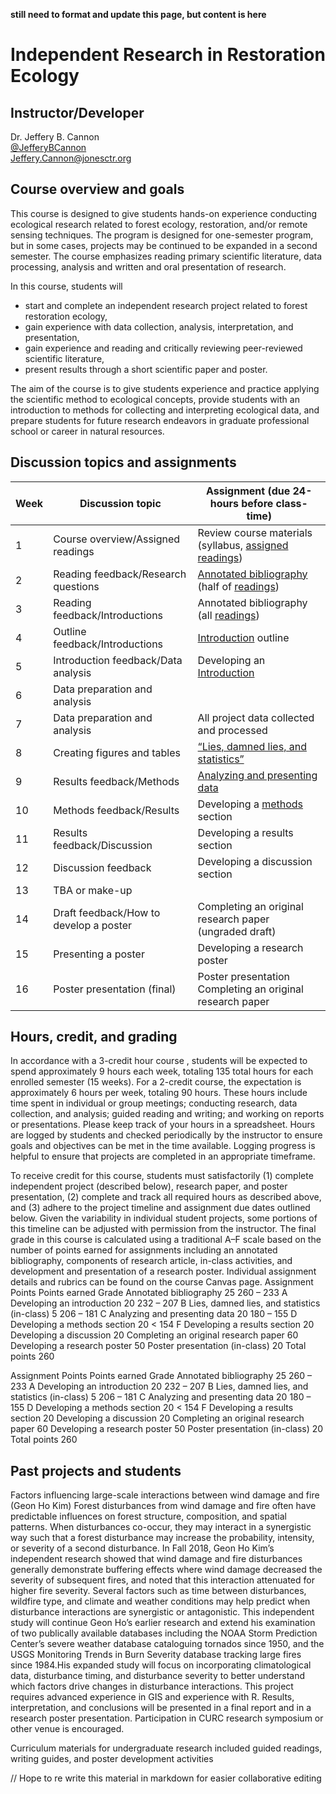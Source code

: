 **still need to format and update this page, but content is here**

# Independent Research in Restoration Ecology

## Instructor/Developer

Dr. Jeffery B. Cannon <br>
[@JefferyBCannon](https://twitter.com/JefferyBCannon) <br>
[Jeffery.Cannon@jonesctr.org](mailto:jeffery.cannon@jonesctr.org?subject=REU)

## Course overview and goals

This course is designed to give students hands-on experience conducting ecological research related to forest ecology, restoration, and/or remote sensing techniques. The program is designed for one-semester program, but in some cases, projects may be continued to be expanded in a second semester. The course emphasizes reading primary scientific literature, data processing, analysis and written and oral presentation of research.

In this course, students will

- start and complete an independent research project related to forest restoration ecology,
- gain experience with data collection, analysis, interpretation, and presentation,
- gain experience and reading and critically reviewing peer-reviewed scientific literature,
- present results through a short scientific paper and poster.

The aim of the course is to give students experience and practice applying the scientific method to ecological concepts, provide students with an introduction to methods for collecting and interpreting ecological data, and prepare students for future research endeavors in graduate professional school or career in natural resources.

## Discussion topics and assignments

Week | Discussion topic | Assignment (due 24-hours before class-time)
-- | -- | --
1 | Course overview/Assigned readings | Review course materials (syllabus, [assigned readings](resources/reading-list.md))
2 | Reading feedback/Research questions | [Annotated bibliography](assignments/annotated-bib.md) (half of [readings](resources/reading-list.md))
3 | Reading feedback/Introductions | Annotated bibliography (all [readings](resources/reading-list.md))
4 | Outline feedback/Introductions | [Introduction](assignments/introduction.md) outline
5 | Introduction feedback/Data analysis | Developing an [Introduction](assignments/introduction.md)
6 | Data preparation and analysis | 
7 | Data preparation and analysis | All project data collected and processed
8 | Creating figures and tables | [“Lies, damned lies, and statistics”](assignments/lies-damned-lies.md)
9 | Results feedback/Methods | [Analyzing and presenting data](assignments/analysis.md)
10 | Methods feedback/Results | Developing a [methods](assignments/methods.md) section
11 | Results feedback/Discussion | Developing a results section
12 | Discussion feedback | Developing a discussion section
13 | TBA or make-up |
14 | Draft feedback/How to develop a poster | Completing an original research paper (ungraded draft)
15 | Presenting a poster | Developing a research poster
16 | Poster presentation (final) | Poster presentation<br>Completing an original research paper |

## Hours, credit, and grading

In accordance with a  3-credit hour course , students will be expected to spend approximately 9 hours each week, totaling 135 total hours for each enrolled semester (15 weeks). For a 2-credit course, the expectation is approximately 6 hours per week, totaling 90 hours. These hours include time spent in individual or group meetings; conducting research, data collection, and analysis; guided reading and writing; and working on reports or presentations. Please keep track of your hours in a spreadsheet. Hours are logged by students and checked periodically by the instructor to ensure goals and objectives can be met in the time
available. Logging progress is helpful to ensure that projects are completed in an appropriate timeframe.

To receive credit for this course, students must satisfactorily (1) complete independent
project (described below), research paper, and poster presentation, (2) complete and track all
required hours as described above, and (3) adhere to the project timeline and assignment
due dates outlined below. Given the variability in individual student projects, some
portions of this timeline can be adjusted with permission from the instructor. The final
grade in this course is calculated using a traditional A–F scale based on the number of points
earned for assignments including an annotated bibliography, components of research article,
in-class activities, and development and presentation of a research poster. Individual
assignment details and rubrics can be found on the course Canvas page.
Assignment Points Points earned Grade
Annotated bibliography 25 260 – 233 A
Developing an introduction 20 232 – 207 B
Lies, damned lies, and statistics (in-class) 5 206 – 181 C
Analyzing and presenting data 20 180 – 155 D
Developing a methods section 20 < 154 F
Developing a results section 20
Developing a discussion 20
Completing an original research paper 60
Developing a research poster 50
Poster presentation (in-class) 20
Total points 260

Assignment Points Points earned Grade
Annotated bibliography 25 260 – 233 A
Developing an introduction 20 232 – 207 B
Lies, damned lies, and statistics (in-class) 5 206 – 181 C
Analyzing and presenting data 20 180 – 155 D
Developing a methods section 20 < 154 F
Developing a results section 20
Developing a discussion 20
Completing an original research paper 60
Developing a research poster 50
Poster presentation (in-class) 20
Total points 260


## Past projects and students

Factors influencing large-scale interactions between wind damage and fire (Geon Ho Kim)
Forest disturbances from wind damage and fire often have predictable influences on forest
structure, composition, and spatial patterns. When disturbances co-occur, they may interact
in a synergistic way such that a forest disturbance may increase the probability, intensity, or
severity of a second disturbance. In Fall 2018, Geon Ho Kim’s independent research showed
that wind damage and fire disturbances generally demonstrate buffering effects where wind
damage decreased the severity of subsequent fires, and noted that this interaction attenuated
for higher fire severity. Several factors such as time between disturbances, wildfire type, and
climate and weather conditions may help predict when disturbance interactions are
synergistic or antagonistic. This independent study will continue Geon Ho’s earlier research
and extend his examination of two publically available databases including the NOAA
Storm Prediction Center’s severe weather database cataloguing tornados since 1950, and the
USGS Monitoring Trends in Burn Severity database tracking large fires since 1984.His
expanded study will focus on incorporating climatological data, disturbance timing, and
disturbance severity to better understand which factors drive changes in disturbance
interactions. This project requires advanced experience in GIS and experience with R.
Results, interpretation, and conclusions will be presented in a final report and in a research
poster presentation. Participation in CURC research symposium or other venue is
encouraged.

Curriculum materials for undergraduate research included guided readings, writing guides, and poster development activities

// Hope to re write this material in markdown for easier collaborative editing
